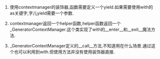 1. 使用contextmanager的装饰器,函数需要定义一个yield.如果需要使用with的as关键字,字儿yield需要一个参数.

2. contextmanager返回一个helper函数,helper函数返回一个_GeneratorContextManager.这个类实现了with的__enter__和__exit__魔法方法.

3. _GeneratorContextManager定义的__call__方法,不知道用在什么场景.通过这个也可以利用到with.但使用方法并没有使用装饰器直接.
